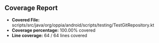 ## Coverage Report

- **Covered File:** scripts/src/java/org/oppia/android/scripts/testing/TestGitRepository.kt
- **Coverage percentage:** 100.00% covered
- **Line coverage:** 64 / 64 lines covered